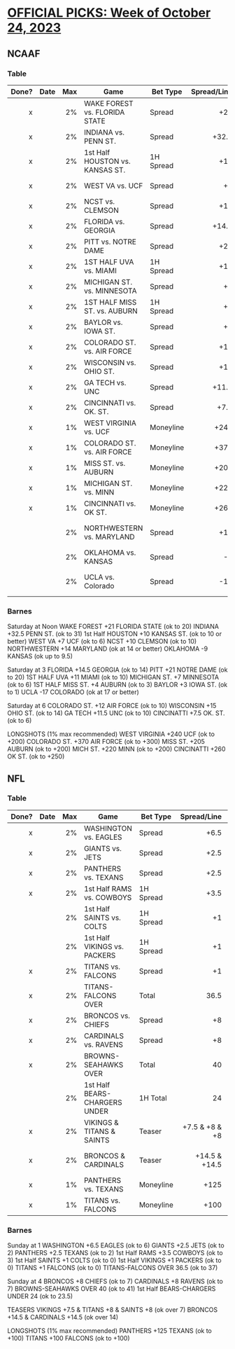 # [OFFICIAL PICKS: Week of October 24, 2023](https://locals.com/feed/24414/sportspicks/4767728/official-picks-week-of-october-24-2023)

## NCAAF

### Table

| Done? | Date |  Max | Game                            | Bet Type  | Spread/Line | Notes              |
| ----: | ---- | ---: | ------------------------------- | --------- | ----------: | ------------------ |
|     x |      |   2% | WAKE FOREST vs. FLORIDA STATE   | Spread    |         +21 | ok to 20           |
|     x |      |   2% | INDIANA vs. PENN ST.            | Spread    |       +32.5 | ok to 31           |
|     x |      |   2% | 1st Half HOUSTON vs. KANSAS ST. | 1H Spread |         +10 | ok to 10 or better |
|     x |      |   2% | WEST VA vs. UCF                 | Spread    |          +7 | ok to 6            |
|     x |      |   2% | NCST vs. CLEMSON                | Spread    |         +10 | ok to 10           |
|     x |      |   2% | FLORIDA vs. GEORGIA             | Spread    |       +14.5 | ok to 14           |
|     x |      |   2% | PITT vs. NOTRE DAME             | Spread    |         +21 | ok to 20           |
|     x |      |   2% | 1ST HALF UVA vs. MIAMI          | 1H Spread |         +11 | ok to 10           |
|     x |      |   2% | MICHIGAN ST. vs. MINNESOTA      | Spread    |          +7 | ok to 6            |
|     x |      |   2% | 1ST HALF MISS ST. vs. AUBURN    | 1H Spread |          +4 | ok to 3            |
|     x |      |   2% | BAYLOR vs. IOWA ST.             | Spread    |          +2 | ok to 1            |
|     x |      |   2% | COLORADO ST. vs. AIR FORCE      | Spread    |         +12 | ok to 10           |
|     x |      |   2% | WISCONSIN vs. OHIO ST.          | Spread    |         +15 | ok to 14           |
|     x |      |   2% | GA TECH vs. UNC                 | Spread    |       +11.5 | ok to 10           |
|     x |      |   2% | CINCINNATI vs. OK. ST.          | Spread    |        +7.5 | ok to 6            |
|     x |      |   1% | WEST VIRGINIA vs. UCF           | Moneyline |        +240 | ok to +200         |
|     x |      |   1% | COLORADO ST. vs. AIR FORCE      | Moneyline |        +370 | ok to +300         |
|     x |      |   1% | MISS ST. vs. AUBURN             | Moneyline |        +205 | ok to +200         |
|     x |      |   1% | MICHIGAN ST. vs. MINN           | Moneyline |        +220 | ok to +200         |
|     x |      |   1% | CINCINNATI vs. OK ST.           | Moneyline |        +260 | ok to +250         |
|       |      |   2% | NORTHWESTERN vs. MARYLAND       | Spread    |         +14 | ok at 14 or better |
|       |      |   2% | OKLAHOMA vs. KANSAS             | Spread    |          -9 | ok up to 9.5       |
|       |      |   2% | UCLA vs. Colorado               | Spread    |         -17 | ok at 17 or better |

### Barnes

Saturday at Noon
WAKE FOREST +21 FLORIDA STATE (ok to 20)
INDIANA +32.5 PENN ST. (ok to 31)
1st Half HOUSTON +10 KANSAS ST. (ok to 10 or better)
WEST VA +7 UCF (ok to 6)
NCST +10 CLEMSON (ok to 10)
NORTHWESTERN +14 MARYLAND (ok at 14 or better)
OKLAHOMA -9 KANSAS (ok up to 9.5)

Saturday at 3
FLORIDA +14.5 GEORGIA (ok to 14)
PITT +21 NOTRE DAME (ok to 20)
1ST HALF UVA +11 MIAMI (ok to 10)
MICHIGAN ST. +7 MINNESOTA (ok to 6)
1ST HALF MISS ST. +4 AUBURN (ok to 3)
BAYLOR +3 IOWA ST. (ok to 1)
UCLA -17 COLORADO (ok at 17 or better)

Saturday at 6
COLORADO ST. +12 AIR FORCE (ok to 10)
WISCONSIN +15 OHIO ST. (ok to 14)
GA TECH +11.5 UNC (ok to 10)
CINCINATTI +7.5 OK. ST. (ok to 6)

LONGSHOTS (1% max recommended)
WEST VIRGINIA +240 UCF (ok to +200)
COLORADO ST. +370 AIR FORCE (ok to +300)
MISS ST. +205 AUBURN (ok to +200)
MICH ST. +220 MINN (ok to +200)
CINCINATTI +260 OK ST. (ok to +250)

## NFL

### Table

| Done? | Date |  Max | Game                          | Bet Type  |    Spread/Line | Notes        |
| ----: | ---- | ---: | ----------------------------- | --------- | -------------: | ------------ |
|     x |      |   2% | WASHINGTON vs. EAGLES         | Spread    |           +6.5 | ok to 6      |
|     x |      |   2% | GIANTS vs. JETS               | Spread    |           +2.5 | ok to 2      |
|     x |      |   2% | PANTHERS vs. TEXANS           | Spread    |           +2.5 | ok to 2      |
|     x |      |   2% | 1st Half RAMS vs. COWBOYS     | 1H Spread |           +3.5 | ok to 3      |
|       |      |   2% | 1st Half SAINTS vs. COLTS     | 1H Spread |             +1 | ok to 0      |
|       |      |   2% | 1st Half VIKINGS vs. PACKERS  | 1H Spread |             +1 | ok to 0      |
|     x |      |   2% | TITANS vs. FALCONS            | Spread    |             +1 | ok to 0      |
|     x |      |   2% | TITANS-FALCONS OVER           | Total     |           36.5 | ok to 37     |
|     x |      |   2% | BRONCOS vs. CHIEFS            | Spread    |             +8 | ok to 7      |
|     x |      |   2% | CARDINALS vs. RAVENS          | Spread    |             +8 | ok to 7      |
|     x |      |   2% | BROWNS-SEAHAWKS OVER          | Total     |             40 | ok to 41     |
|       |      |   2% | 1st Half BEARS-CHARGERS UNDER | 1H Total  |             24 | ok to 23.5   |
|     x |      |   2% | VIKINGS & TITANS & SAINTS     | Teaser    | +7.5 & +8 & +8 | (ok over 7)  |
|     x |      |   2% | BRONCOS & CARDINALS           | Teaser    |  +14.5 & +14.5 | (ok over 14) |
|     x |      |   1% | PANTHERS vs. TEXANS           | Moneyline |           +125 | ok to +100   |
|     x |      |   1% | TITANS vs. FALCONS            | Moneyline |           +100 | ok to +100   |


### Barnes

Sunday at 1
WASHINGTON +6.5 EAGLES (ok to 6)
GIANTS +2.5 JETS (ok to 2)
PANTHERS +2.5 TEXANS (ok to 2)
1st Half RAMS +3.5 COWBOYS (ok to 3)
1st Half SAINTS +1 COLTS (ok to 0)
1st Half VIKINGS +1 PACKERS (ok to 0)
TITANS +1 FALCONS (ok to 0)
TITANS-FALCONS OVER 36.5 (ok to 37)

Sunday at 4
BRONCOS +8 CHIEFS (ok to 7)
CARDINALS +8 RAVENS (ok to 7)
BROWNS-SEAHAWKS OVER 40 (ok to 41)
1st Half BEARS-CHARGERS UNDER 24 (ok to 23.5)

TEASERS
VIKINGS +7.5 & TITANS +8 & SAINTS +8 (ok over 7)
BRONCOS +14.5 & CARDINALS +14.5 (ok over 14)

LONGSHOTS (1% max recommended)
PANTHERS +125 TEXANS (ok to +100)
TITANS +100 FALCONS (ok to +100)